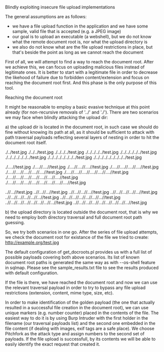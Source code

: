 Blindly exploiting insecure file upload implementations

The general assumptions are as follows:
- we have a file upload function in the application and we have some sample, valid file that is accepted (e.g. a JPEG image)
- our goal is to upload an executable (a webshell), but we do not know what the remote document root is, nor what the upload directory is
- we also do not know what are the file upload restrictions in place, but that's beside the point as long as we cannot reach the document

First of all, we will attempt to find a way to reach the document root. After we achieve this, we can focus on uploading malicious files instead of legitimate ones. It is better to start with a legitimate file in order to decrease the likehood of failure due to forbidden content/extension and focus on reaching the document root first. And this phase is the only purpose of this tool.

Reaching the document root

It might be reasonable to employ a basic evasive technique at this point already (for non-recursive removals of '../' and './').
There are two scenarios we may face when blindly attacking the upload dir:

a) the upload dir is located in the document root, in such case we should do fine without knowing its path at all, as it should be sufficient to attack with path traversal payloads reflecting several layers of nesting in order to hit the document root itself. 

./../test.jpg
./../../test.jpg
./../../../test.jpg
./../../../../test.jpg
./../../../../../test.jpg
./../../../../../../test.jpg
./../../../../../../../test.jpg
./../../../../../../../../test.jpg


./....//test.jpg
./....//....//test.jpg
./....//....//....//test.jpg
./....//....//....//....//test.jpg
./....//....//....//....//....//test.jpg
./....//....//....//....//....//....//test.jpg
./....//....//....//....//....//....//....//test.jpg
./....//....//....//....//....//....//....//....//test.jpg


..//...//test.jpg
..//...//...//test.jpg
..//...//...//...//test.jpg
..//...//...//...//...//test.jpg
..//...//...//...//...//...//test.jpg
..//...//...//...//...//...//...//test.jpg
..//...//...//...//...//...//...//...//test.jpg
..//...//...//...//...//...//...//...//...//test.jpg


b) the upload directory is located outside the document root, that is why we need to employ both directory traversal and full document root path guessing. 


So, we try both scenarios in one go. 
After the series of file upload attempts, we check the document root for existance of the file we tried to create:
http://example.org/test.jpg

The default configuration of get_docroots.pl provides us with a full list of possible payloads covering both above scenarios.
Its list of known document root paths is generated the same way as with --os-shell feature in sqlmap. 
Please see the sample_results.txt file to see the results produced with default configuration.

If the file is there, we have reached the document root and now we can use the relevant traversal payload in order to try to bypass any file upload restrictions (extension, content, mime type, size, etc).

In order to make identification of the golden payload (the one that actually resulted in a successful file creation in the document root), we can use unique markers (e.g. number counter) placed in the contents of the file. The easiest way to do it is by using Burp Intruder with the first holder in the filename (our traversal payloads list) and the second one embedded in the file content (if dealing with images, exif tags are a safe place). We choose Pitchfork as the attack type and assign numbers to the second set of payloads. 
If the file upload is successfull, by its contents we will be able to easily identify the exact request that created it.
